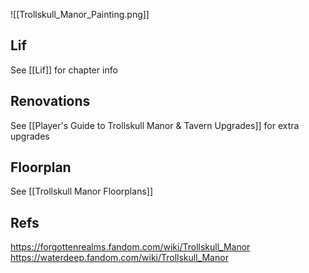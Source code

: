 ![[Trollskull_Manor_Painting.png]]

## Lif
See [[Lif]] for chapter info

## Renovations

See [[Player's Guide to Trollskull Manor & Tavern Upgrades]] for extra upgrades

## Floorplan

See [[Trollskull Manor Floorplans]]

## Refs

https://forgottenrealms.fandom.com/wiki/Trollskull_Manor
https://waterdeep.fandom.com/wiki/Trollskull_Manor